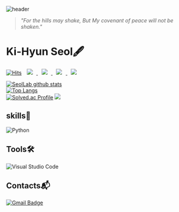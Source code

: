 ![header](https://capsule-render.vercel.app/api?type=waving&color=gradient&customColorList=0,2,2,5,28&height=185&section=header&text=Seol'%20Lab.&fontSize=70&rotate=-2)
> _"For the hills may shake, But My covenant of peace will not be shaken."_

# Ki-Hyun Seol🖋
[![Hits](https://hits.seeyoufarm.com/api/count/incr/badge.svg?url=https%3A%2F%2Fgithub.com%2Fseol731%2Fseol731%2Fedit%2Fmain%2FREADME.md&count_bg=%230A130E&title_bg=%23555555&icon=electron.svg&icon_color=%231AC49E&title=hits&edge_flat=false)](https://hits.seeyoufarm.com)
 <a href="https://www.instagram.com/key_seol/"><img src="http://img.shields.io/badge/-key_seol-833ab4?style=flat&logo=Instagram&link=https://www.instagram.com/key_seol/"
style="height : auto; margin-left : 10px; margin-right : 10px;"/>
 <a href="https://velog.io/@seolpark"><img src="http://img.shields.io/badge/-Seol'Lab-72c6db?style=flat&logo=velog&link=https://velog.io/@seolpark"
style="height : auto; margin-left : 10px; margin-right : 10px;"/>
  <a href="https://www.notion.so/Get_Started-9ebf49104de944d19250c6ed4a20708a"><img src="http://img.shields.io/badge/-Get_started-000000?style=flat&logo=notion&link=https://www.notion.so/Get_Started-9ebf49104de944d19250c6ed4a20708a"
style="height : auto; margin-left : 10px; margin-right : 10px;"/>
  <a href="https://seolpark.tistory.com/"><img src="http://img.shields.io/badge/-MyStory-000000?style=flat&logo=Tistory&link=https://seolpark.tistory.com/"
style="height : auto; margin-left : 10px; margin-right : 10px;"/>





   
   

![SeolLab github stats](https://github-readme-stats.vercel.app/api?username=SeolLab&show_icons=true&theme=chartreuse-dark)  
![Top Langs](https://github-readme-stats.vercel.app/api/top-langs/?username=SeolLab&layout=compact&theme=chartreuse-dark)   
[![Solved.ac Profile](http://mazassumnida.wtf/api/v2/generate_badge?boj=isaiah_54)](https://solved.ac/profile/isaiah_54)
 <img src="http://mazandi.herokuapp.com/api?handle=isaiah_54&theme=warm"/>
   

## skills🔑
<!-- 
![Java](https://img.shields.io/badge/Java-007396.svg?&style=flat&logo=Java&logoColor=white)
![Spring](https://img.shields.io/badge/Spring-6DB33F.svg?&style=flat&logo=Spring&logoColor=white) -->
![Python](https://img.shields.io/badge/Python-3776AB.svg?&style=flat&logo=Python&logoColor=white)
<!-- ![Android](https://img.shields.io/badge/Android-3DDC84.svg?&style=flat&logo=Android&logoColor=white)
![JavaScript](https://img.shields.io/badge/JavaScript-F7DF1E.svg?&style=flat&logo=JavaScript&logoColor=white)
 -->
<!-- ![TypeScript](https://img.shields.io/badge/TypeScript-3178C6.svg?&style=flat&logo=TypeScript&logoColor=white)
![HTML5](https://img.shields.io/badge/HTML5-E34F26.svg?&style=flat&logo=HTML5&logoColor=white)
![CSS3](https://img.shields.io/badge/CSS3-1572B6.svg?&style=flat&logo=CSS3&logoColor=white)
![MySQL](https://img.shields.io/badge/MySQL-4479A1.svg?&style=flat&logo=MySQL&logoColor=white)
![Oracle](https://img.shields.io/badge/Oracle-F80000.svg?&style=flat&logo=Oracle&logoColor=white) -->
  
  
## Tools🛠
  
![Visual Studio Code](https://img.shields.io/badge/Visual%20Studio%20Code-007ACC.svg?&flat&logo=Visual%20Studio%20Code&logoColor=white)


 
 
 
## Contacts:mailbox_with_mail:
[![Gmail Badge](https://img.shields.io/badge/Gmail-d14836?style=flat&logo=Gmail&logoColor=white&link=mailto:seolpark731@gmail.com)](mailto:seolpark731@gmail.com)
<!-- [![Naver Badge](https://img.shields.io/badge/Naver-03C75A?style=flat&logo=Naver&logoColor=white&link=mailto:rlatngus1691@naver.com)](mailto:rlatngus1691@naver.com) -->
